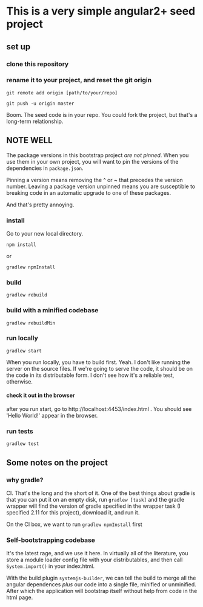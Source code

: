 # This is a very simple angular2+ seed project
## set up
### clone this repository
### rename it to your project, and reset the git origin
`git remote add origin [path/to/your/repo]`

`git push -u origin master`

Boom.  The seed code is in your repo.  You could fork the project, but that's a long-term relationship.

## NOTE WELL

The package versions in this bootstrap project *are not pinned*.  When you use them in your own project, you will want to pin the versions of the dependencies in `package.json`.

Pinning a version means removing the ^ or ~ that precedes the version number.  Leaving a package version unpinned means you are susceptible to breaking code in an automatic upgrade to one of these packages.

And that's pretty annoying.

### install
Go to your new local directory.

`npm install`

or

`gradlew npmInstall`

### build

`gradlew rebuild`

### build with a minified codebase

`gradlew rebuildMin`

### run locally

`gradlew start`

When you run locally, you have to build first.  Yeah.  I don't like running the server on the source files.  If we're going to serve the code, it should be on the code in its distributable form.  I don't see how it's a reliable test, otherwise.

#### check it out in the browser

after you run start, go to http://localhost:4453/index.html .  You should see 'Hello World!' appear in the browser.

### run tests

`gradlew test`

## Some notes on the project
### why gradle?
CI.  That's the long and the short of it.  One of the best things about gradle is that you can put it on an empty disk, run `gradlew [task]` and the gradle wrapper will find the version of gradle specified in the wrapper task (I specified 2.11 for this project), download it, and run it.

On the CI box, we want to run `gradlew npmInstall` first

### Self-bootstrapping codebase
It's the latest rage, and we use it here.  In virtually all of the literature, you store a module loader config file with your distributables, and then call `System.import()` in your index.html.

With the build plugin `systemjs-builder`, we can tell the build to merge all the angular dependences *plus* our code into a single file, minified or unminified.  After which the application will bootstrap itself without help from code in the html page.
